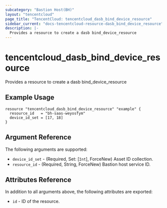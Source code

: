 ```yaml
---
subcategory: "Bastion Host(BH)"
layout: "tencentcloud"
page_title: "TencentCloud: tencentcloud_dasb_bind_device_resource"
sidebar_current: "docs-tencentcloud-resource-dasb_bind_device_resource"
description: |-
  Provides a resource to create a dasb bind_device_resource
---
```


# tencentcloud_dasb_bind_device_resource

Provides a resource to create a dasb bind_device_resource

## Example Usage

```hcl
resource "tencentcloud_dasb_bind_device_resource" "example" {
  resource_id   = "bh-saas-weyosfym"
  device_id_set = [17, 18]
}
```

## Argument Reference

The following arguments are supported:

* `device_id_set` - (Required, Set: [`Int`], ForceNew) Asset ID collection.
* `resource_id` - (Required, String, ForceNew) Bastion host service ID.

## Attributes Reference

In addition to all arguments above, the following attributes are exported:

* `id` - ID of the resource.



